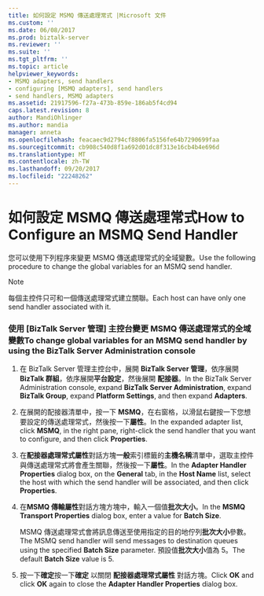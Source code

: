 ```yaml
---
title: 如何設定 MSMQ 傳送處理常式 |Microsoft 文件
ms.custom: ''
ms.date: 06/08/2017
ms.prod: biztalk-server
ms.reviewer: ''
ms.suite: ''
ms.tgt_pltfrm: ''
ms.topic: article
helpviewer_keywords:
- MSMQ adapters, send handlers
- configuring [MSMQ adapters], send handlers
- send handlers, MSMQ adapters
ms.assetid: 21917596-f27a-473b-859e-186ab5f4cd94
caps.latest.revision: 8
author: MandiOhlinger
ms.author: mandia
manager: anneta
ms.openlocfilehash: feacaec9d2794cf8806fa5156fe64b7290699faa
ms.sourcegitcommit: cb908c540d8f1a692d01dc8f313e16cb4b4e696d
ms.translationtype: MT
ms.contentlocale: zh-TW
ms.lasthandoff: 09/20/2017
ms.locfileid: "22248262"
---
```

# <a name="how-to-configure-an-msmq-send-handler"></a><span data-ttu-id="6e2e6-102">如何設定 MSMQ 傳送處理常式</span><span class="sxs-lookup"><span data-stu-id="6e2e6-102">How to Configure an MSMQ Send Handler</span></span>
<span data-ttu-id="6e2e6-103">您可以使用下列程序來變更 MSMQ 傳送處理常式的全域變數。</span><span class="sxs-lookup"><span data-stu-id="6e2e6-103">Use the following procedure to change the global variables for an MSMQ send handler.</span></span>  
  
> [!NOTE]
>  <span data-ttu-id="6e2e6-104">每個主控件只可和一個傳送處理常式建立關聯。</span><span class="sxs-lookup"><span data-stu-id="6e2e6-104">Each host can have only one send handler associated with it.</span></span>  
  
### <a name="to-change-global-variables-for-an-msmq-send-handler-by-using-the-biztalk-server-administration-console"></a><span data-ttu-id="6e2e6-105">使用 [BizTalk Server 管理] 主控台變更 MSMQ 傳送處理常式的全域變數</span><span class="sxs-lookup"><span data-stu-id="6e2e6-105">To change global variables for an MSMQ send handler by using the BizTalk Server Administration console</span></span>  
  
1.  <span data-ttu-id="6e2e6-106">在 BizTalk Server 管理主控台中，展開  **BizTalk Server 管理**，依序展開**BizTalk 群組**，依序展開**平台設定**，然後展開  **配接器**。</span><span class="sxs-lookup"><span data-stu-id="6e2e6-106">In the BizTalk Server Administration console, expand **BizTalk Server Administration**, expand **BizTalk Group**, expand **Platform Settings**, and then expand **Adapters**.</span></span>  
  
2.  <span data-ttu-id="6e2e6-107">在展開的配接器清單中，按一下  **MSMQ**，在右窗格，以滑鼠右鍵按一下您想要設定的傳送處理常式，然後按一下**屬性**。</span><span class="sxs-lookup"><span data-stu-id="6e2e6-107">In the expanded adapter list, click **MSMQ**, in the right pane, right-click the send handler that you want to configure, and then click **Properties**.</span></span>  
  
3.  <span data-ttu-id="6e2e6-108">在**配接器處理常式屬性**對話方塊**一般**索引標籤的**主機名稱**清單中，選取主控件與傳送處理常式將會產生關聯，然後按一下**屬性**。</span><span class="sxs-lookup"><span data-stu-id="6e2e6-108">In the **Adapter Handler Properties** dialog box, on the **General** tab, in the **Host Name** list, select the host with which the send handler will be associated, and then click **Properties**.</span></span>  
  
4.  <span data-ttu-id="6e2e6-109">在**MSMQ 傳輸屬性**對話方塊方塊中，輸入一個值**批次大小**。</span><span class="sxs-lookup"><span data-stu-id="6e2e6-109">In the **MSMQ Transport Properties** dialog box, enter a value for **Batch Size**.</span></span>  
  
     <span data-ttu-id="6e2e6-110">MSMQ 傳送處理常式會將訊息傳送至使用指定的目的地佇列**批次大小**參數。</span><span class="sxs-lookup"><span data-stu-id="6e2e6-110">The MSMQ send handler will send messages to destination queues using the specified **Batch Size** parameter.</span></span> <span data-ttu-id="6e2e6-111">預設值**批次大小**值為 5。</span><span class="sxs-lookup"><span data-stu-id="6e2e6-111">The default **Batch Size** value is 5.</span></span>  
  
5.  <span data-ttu-id="6e2e6-112">按一下**確定**按一下**確定** 以關閉 **配接器處理常式屬性** 對話方塊。</span><span class="sxs-lookup"><span data-stu-id="6e2e6-112">Click **OK** and click **OK** again to close the **Adapter Handler Properties** dialog box.</span></span>